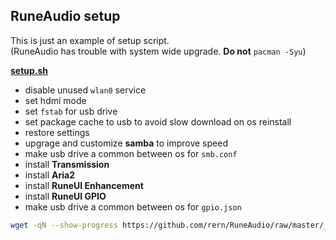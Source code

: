 RuneAudio setup
---

This is just an example of setup script.  
(RuneAudio has trouble with system wide upgrade. **Do not** `pacman -Syu`)  

[**setup.sh**](https://github.com/rern/RuneAudio/blob/master/_settings/setup.sh)  
- disable unused `wlan0` service
- set hdmi mode
- set `fstab` for usb drive
- set package cache to usb to avoid slow download on os reinstall
- restore settings
- upgrage and customize **samba** to improve speed
- make usb drive a common between os for `smb.conf`
- install **Transmission**
- install **Aria2**
- install **RuneUI Enhancement**
- install **RuneUI GPIO**
- make usb drive a common between os for `gpio.json`
```sh
wget -qN --show-progress https://github.com/rern/RuneAudio/raw/master/_settings/setup.sh; chmod +x setup.sh; ./setup.sh
```
